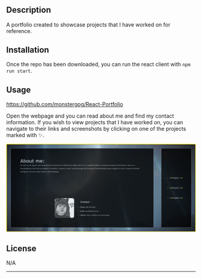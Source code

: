 # <AlexNguyenPortfolio>

## Description
A portfolio created to showcase projects that I have worked on for reference.

## Installation

Once the repo has been downloaded, you can run the react client with `npm run start`.

## Usage

https://github.com/monstergog/React-Portfolio

Open the webpage and you can read about me and find my contact information. If you wish to view projects that I have worked on, you can navigate to their links and screenshots by clicking on one of the projects marked with ✨.

![webpage screenshot](./public/images/screenshot.png)


## License

N/A

---